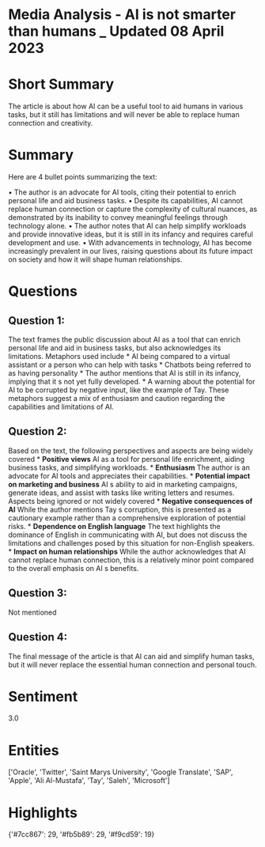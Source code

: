 # Media Analysis - AI is not smarter than humans _ Updated 08 April 2023

# Short Summary
The article is about how AI can be a useful tool to aid humans in various tasks, but it still has limitations and will never be able to replace human connection and creativity.

# Summary
Here are 4 bullet points summarizing the text:

• The author is an advocate for AI tools, citing their potential to enrich personal life and aid business tasks.
• Despite its capabilities, AI cannot replace human connection or capture the complexity of cultural nuances, as demonstrated by its inability to convey meaningful feelings through technology alone.
• The author notes that AI can help simplify workloads and provide innovative ideas, but it is still in its infancy and requires careful development and use.
• With advancements in technology, AI has become increasingly prevalent in our lives, raising questions about its future impact on society and how it will shape human relationships.

# Questions
## Question 1:
The text frames the public discussion about AI as a tool that can enrich personal life and aid in business tasks, but also acknowledges its limitations. Metaphors used include  * AI being compared to a virtual assistant or a person who can help with tasks * Chatbots being referred to as having personality * The author mentions that AI is still in its infancy, implying that it s not yet fully developed. * A warning about the potential for AI to be corrupted by negative input, like the example of Tay. These metaphors suggest a mix of enthusiasm and caution regarding the capabilities and limitations of AI.
## Question 2:
Based on the text, the following perspectives and aspects are being widely covered  * **Positive views** AI as a tool for personal life enrichment, aiding business tasks, and simplifying workloads. * **Enthusiasm** The author is an advocate for AI tools and appreciates their capabilities. * **Potential impact on marketing and business** AI s ability to aid in marketing campaigns, generate ideas, and assist with tasks like writing letters and resumes. Aspects being ignored or not widely covered  * **Negative consequences of AI** While the author mentions Tay s corruption, this is presented as a cautionary example rather than a comprehensive exploration of potential risks. * **Dependence on English language** The text highlights the dominance of English in communicating with AI, but does not discuss the limitations and challenges posed by this situation for non-English speakers. * **Impact on human relationships** While the author acknowledges that AI cannot replace human connection, this is a relatively minor point compared to the overall emphasis on AI s benefits.
## Question 3:
Not mentioned
## Question 4:
The final message of the article is that AI can aid and simplify human tasks, but it will never replace the essential human connection and personal touch.


# Sentiment
3.0

# Entities
['Oracle', 'Twitter', 'Saint Marys University', 'Google Translate', 'SAP', 'Apple', 'Ali Al-Mustafa', 'Tay', 'Saleh', 'Microsoft']

# Highlights
{'#7cc867': 29, '#fb5b89': 29, '#f9cd59': 19}

